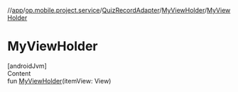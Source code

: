 //[app](../../../../index.md)/[op.mobile.project.service](../../index.md)/[QuizRecordAdapter](../index.md)/[MyViewHolder](index.md)/[MyViewHolder](-my-view-holder.md)



# MyViewHolder  
[androidJvm]  
Content  
fun [MyViewHolder](-my-view-holder.md)(itemView: View)  



